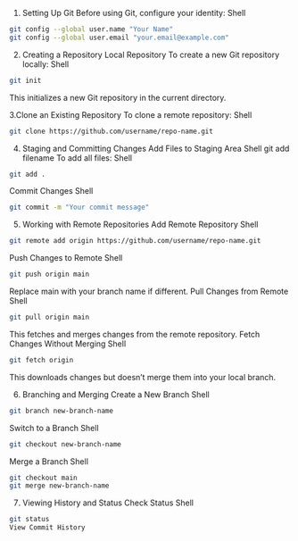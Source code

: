 1. Setting Up Git
Before using Git, configure your identity:
Shell
```bash
git config --global user.name "Your Name"
git config --global user.email "your.email@example.com"
 ```
  
2. Creating a Repository
Local Repository
To create a new Git repository locally:
Shell
```bash
git init
 ```
This initializes a new Git repository in the current directory.

3.Clone an Existing Repository
To clone a remote repository:
Shell
```bash
git clone https://github.com/username/repo-name.git
 ```


4. Staging and Committing Changes
Add Files to Staging Area
Shell
git add filename
To add all files:
Shell
```bash
git add .
 ```
Commit Changes
Shell
```bash
git commit -m "Your commit message"
 ```

5. Working with Remote Repositories
Add Remote Repository
Shell
```bash
git remote add origin https://github.com/username/repo-name.git
 ```
Push Changes to Remote
Shell
```bash
git push origin main
```
Replace main with your branch name if different.
Pull Changes from Remote
Shell
```bash
git pull origin main
```
This fetches and merges changes from the remote repository.
Fetch Changes Without Merging
Shell
```bash
git fetch origin
```
This downloads changes but doesn’t merge them into your local branch.

  
6. Branching and Merging
Create a New Branch
Shell
```bash
git branch new-branch-name
```
Switch to a Branch
Shell
```bash
git checkout new-branch-name
```
Merge a Branch
Shell
```bash
git checkout main
git merge new-branch-name
```

  
7. Viewing History and Status
Check Status
Shell
```bash
git status
View Commit History
```
